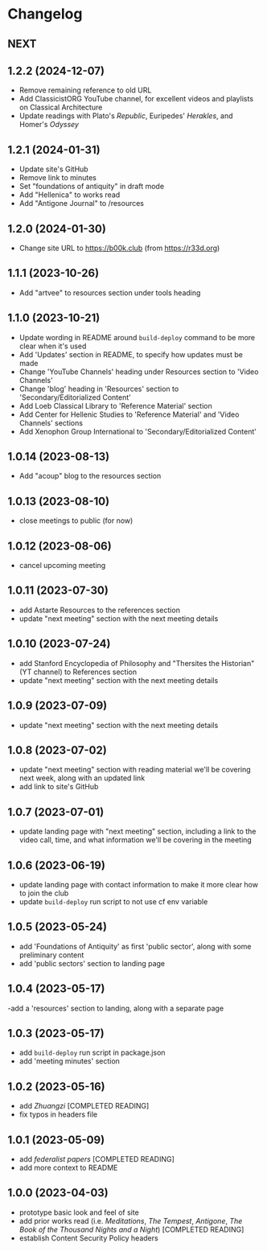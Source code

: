 # Changelog

## NEXT

## 1.2.2 (2024-12-07)

- Remove remaining reference to old URL
- Add ClassicistORG YouTube channel, for excellent videos and playlists on Classical Architecture
- Update readings with Plato's *Republic*, Euripedes' *Herakles*, and Homer's *Odyssey*

## 1.2.1 (2024-01-31)

- Update site's GitHub
- Remove link to minutes
- Set "foundations of antiquity" in draft mode
- Add "Hellenica" to works read
- Add "Antigone Journal" to /resources

## 1.2.0 (2024-01-30)

- Change site URL to https://b00k.club (from https://r33d.org)

## 1.1.1 (2023-10-26)

- Add "artvee" to resources section under tools heading

## 1.1.0 (2023-10-21)

- Update wording in README around `build-deploy` command to be more clear when it's used
- Add 'Updates' section in README, to specify how updates must be made
- Change 'YouTube Channels' heading under Resources section to 'Video Channels'
- Change 'blog' heading in 'Resources' section to 'Secondary/Editorialized Content'
- Add Loeb Classical Library to 'Reference Material' section
- Add Center for Hellenic Studies to 'Reference Material' and 'Video Channels' sections
- Add Xenophon Group International to 'Secondary/Editorialized Content'

## 1.0.14 (2023-08-13)

- Add "acoup" blog to the resources section

## 1.0.13 (2023-08-10)

- close meetings to public (for now)

## 1.0.12 (2023-08-06)

- cancel upcoming meeting

## 1.0.11 (2023-07-30)

- add Astarte Resources to the references section
- update "next meeting" section with the next meeting details

## 1.0.10 (2023-07-24)

- add Stanford Encyclopedia of Philosophy and "Thersites the Historian" (YT channel) to References section
- update "next meeting" section with the next meeting details

## 1.0.9 (2023-07-09)

- update "next meeting" section with the next meeting details

## 1.0.8 (2023-07-02)

- update "next meeting" section with reading material we'll be covering next week, along with an updated link
- add link to site's GitHub

## 1.0.7 (2023-07-01)

- update landing page with "next meeting" section, including a link to the video call, time, and what information we'll be covering in the meeting

## 1.0.6 (2023-06-19)

- update landing page with contact information to make it more clear how to join the club
- update `build-deploy` run script to not use cf env variable

## 1.0.5 (2023-05-24)

- add 'Foundations of Antiquity' as first 'public sector', along with some preliminary content
- add 'public sectors' section to landing page

## 1.0.4 (2023-05-17)

-add a 'resources' section to landing, along with a separate page

## 1.0.3 (2023-05-17)

- add `build-deploy` run script in package.json
- add 'meeting minutes' section

## 1.0.2 (2023-05-16)

- add *Zhuangzi* [COMPLETED READING]
- fix typos in headers file

## 1.0.1 (2023-05-09)

- add *federalist papers* [COMPLETED READING]
- add more context to README

## 1.0.0 (2023-04-03)

- prototype basic look and feel of site
- add prior works read (i.e. *Meditations*, *The Tempest*, *Antigone*, *The Book of the Thousand Nights and a Night*) [COMPLETED READING]
- establish Content Security Policy headers
